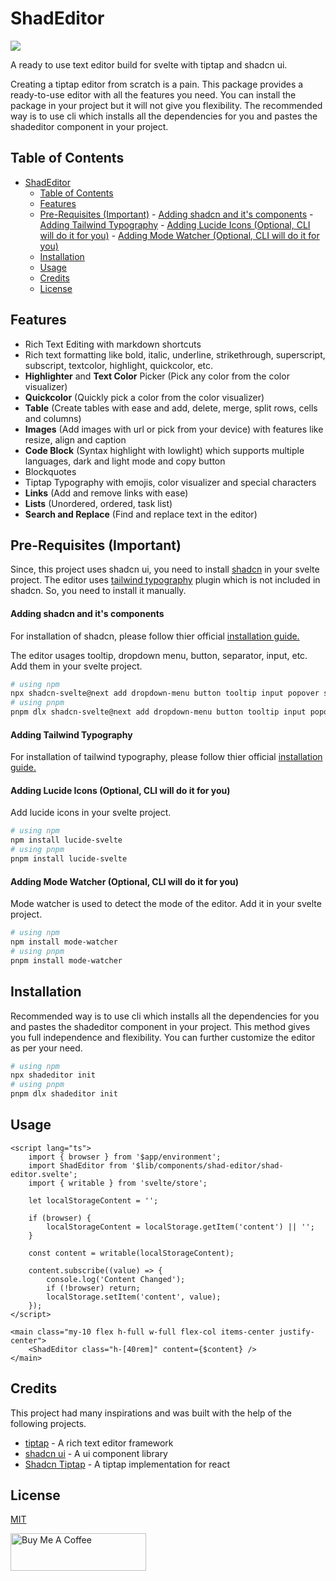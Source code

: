 # ShadEditor
<img src="https://waka-api.dev-tsuzat.workers.dev/ShadEditor" />

A ready to use text editor build for svelte with tiptap and shadcn ui.

Creating a tiptap editor from scratch is a pain. This package provides a ready-to-use editor with all the features you need. You can install the package in your project but it will not give you flexibility. The recommended way is to use cli which installs all the dependencies for you and pastes the shadeditor component in your project.

## Table of Contents

- [ShadEditor](#shadeditor)
	- [Table of Contents](#table-of-contents)
	- [Features](#features)
	- [Pre-Requisites (Important)](#pre-requisites-important)
			- [Adding shadcn and it's components](#adding-shadcn-and-its-components)
			- [Adding Tailwind Typography](#adding-tailwind-typography)
			- [Adding Lucide Icons (Optional, CLI will do it for you)](#adding-lucide-icons-optional-cli-will-do-it-for-you)
			- [Adding Mode Watcher (Optional, CLI will do it for you)](#adding-mode-watcher-optional-cli-will-do-it-for-you)
	- [Installation](#installation)
	- [Usage](#usage)
	- [Credits](#credits)
	- [License](#license)

## Features

- Rich Text Editing with markdown shortcuts
- Rich text formatting like bold, italic, underline, strikethrough, superscript, subscript, textcolor, highlight, quickcolor, etc.
- **Highlighter** and **Text Color** Picker (Pick any color from the color visualizer)
- **Quickcolor** (Quickly pick a color from the color visualizer)
- **Table** (Create tables with ease and add, delete, merge, split rows, cells and columns)
- **Images** (Add images with url or pick from your device) with features like resize, align and caption
- **Code Block** (Syntax highlight with lowlight) which supports multiple languages, dark and light mode and copy button
- Blockquotes
- Tiptap Typography with emojis, color visualizer and special characters
- **Links** (Add and remove links with ease)
- **Lists** (Unordered, ordered, task list)
- **Search and Replace** (Find and replace text in the editor)

## Pre-Requisites (Important)

Since, this project uses shadcn ui, you need to install [shadcn](https://www.shadcn-svelte.com/) in your svelte project. The editor uses [tailwind typography](https://github.com/tailwindlabs/tailwindcss-typography) plugin which is not included in shadcn. So, you need to install it manually.

#### Adding shadcn and it's components

For installation of shadcn, please follow thier official [installation guide.](https://next.shadcn-svelte.com/docs/installation)

The editor usages tooltip, dropdown menu, button, separator, input, etc. Add them in your svelte project.

```bash
# using npm
npx shadcn-svelte@next add dropdown-menu button tooltip input popover separator
# using pnpm
pnpm dlx shadcn-svelte@next add dropdown-menu button tooltip input popover separator
```

#### Adding Tailwind Typography

For installation of tailwind typography, please follow thier official [installation guide.](https://github.com/tailwindlabs/tailwindcss-typography?tab=readme-ov-file#installation)

#### Adding Lucide Icons (Optional, CLI will do it for you)

Add lucide icons in your svelte project.

```bash
# using npm
npm install lucide-svelte
# using pnpm
pnpm install lucide-svelte
```

#### Adding Mode Watcher (Optional, CLI will do it for you)

Mode watcher is used to detect the mode of the editor. Add it in your svelte project.

```bash
# using npm
npm install mode-watcher
# using pnpm
pnpm install mode-watcher
```

## Installation

Recommended way is to use cli which installs all the dependencies for you and pastes the shadeditor component in your project. This method gives you full independence and flexibility. You can further customize the editor as per your need.

```bash
# using npm
npx shadeditor init
# using pnpm
pnpm dlx shadeditor init
```

## Usage

```svelte
<script lang="ts">
	import { browser } from '$app/environment';
	import ShadEditor from '$lib/components/shad-editor/shad-editor.svelte';
	import { writable } from 'svelte/store';

	let localStorageContent = '';

	if (browser) {
		localStorageContent = localStorage.getItem('content') || '';
	}

	const content = writable(localStorageContent);

	content.subscribe((value) => {
		console.log('Content Changed');
		if (!browser) return;
		localStorage.setItem('content', value);
	});
</script>

<main class="my-10 flex h-full w-full flex-col items-center justify-center">
	<ShadEditor class="h-[40rem]" content={$content} />
</main>
```

## Credits

This project had many inspirations and was built with the help of the following projects.

- [tiptap](https://tiptap.dev/) - A rich text editor framework
- [shadcn ui](https://next.shadcn-svelte.com/) - A ui component library
- [Shadcn Tiptap](https://tiptap.niazmorshed.dev/) - A tiptap implementation for react

## License

[MIT](LICENSE)


<a href="https://www.buymeacoffee.com/tsuzat" target="_blank"><img src="https://cdn.buymeacoffee.com/buttons/v2/default-yellow.png" alt="Buy Me A Coffee" style="height: 60px !important;width: 217px !important;" ></a>